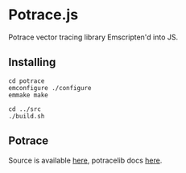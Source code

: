 # Potrace.js

Potrace vector tracing library Emscripten'd into JS.

## Installing

```
cd potrace
emconfigure ./configure
emmake make

cd ../src
./build.sh
```

## Potrace

Source is available [here](http://potrace.sourceforge.net/), potracelib docs [here](http://potrace.sourceforge.net/potracelib.pdf).